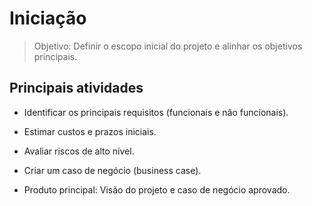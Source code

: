 # Iniciação

> Objetivo: Definir o escopo inicial do projeto e alinhar os objetivos principais.

## Principais atividades

* Identificar os principais requisitos (funcionais e não funcionais).

* Estimar custos e prazos iniciais.

* Avaliar riscos de alto nível.

* Criar um caso de negócio (business case).

* Produto principal: Visão do projeto e caso de negócio aprovado.